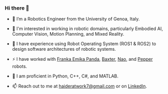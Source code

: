### Hi there 👋

<!--
**sudohaider/sudohaider** is a ✨ _special_ ✨ repository because its `README.md` (this file) appears on your GitHub profile.

Here are some ideas to get you started:

- 🔭 I’m currently working on ...
- 🌱 I’m currently learning ...
- 👯 I’m looking to collaborate on ...
- 🤔 I’m looking for help with ...
- 💬 Ask me about ...
- 📫 How to reach me: ...
- 😄 Pronouns: ...
- ⚡ Fun fact: ...
-->

- 🔭 I’m a Robotics Engineer from the University of Genoa, Italy.
- 👯 I'm interested in working in robotic domains, particularly Embodied AI, Computer Vision, Motion Planning, and Mixed Reality.
- 🌱 I have experience using Robot Operating System (ROS1 & ROS2) to design software architectures of robotic systems.
- ⚡ I have worked with [Franka Emika Panda](https://robodk.com/robot/Franka/Emika-Panda), [Baxter](https://robotsguide.com/robots/baxter), [Nao](https://us.softbankrobotics.com/nao), and [Pepper](https://us.softbankrobotics.com/pepper) robots.
- 🐍 I am proficient in Python, C++, C#, and MATLAB.

- 📫 Reach out to me at haideratwork7@gmail.com or on [LinkedIn](https://www.linkedin.com/in/sudohaider/).
